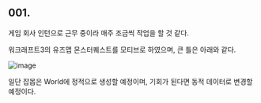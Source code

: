 ## 001.

게임 회사 인턴으로 근무 중이라 매주 조금씩 작업을 할 것 같다.

워크래프트3의 유즈맵 몬스터퀘스트를 모티브로 하였으며, 큰 틀은 아래와 같다.

![image](https://github.com/HanYooTae/MonsterQuest/assets/41534351/1aaa03ce-101e-439f-ad70-a4a2c47eb11f)


일단 잡몹은 World에 정적으로 생성할 예정이며, 기회가 된다면 동적 데이터로 변경할 예정이다.
